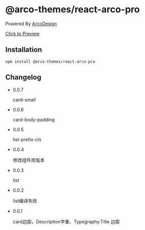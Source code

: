 

# @arco-themes/react-arco-pro

Powered By [ArcoDesign](https://arco.design/)

[Click to Preview](https://arco.design/themes/design/2207)

## Installation

```
npm install @arco-themes/react-arco-pro
```

## Changelog


- 0.0.7

    card-small

    
- 0.0.6

    card-body-padding

    
- 0.0.5

    list-prefix-cls

    
- 0.0.4

    修改组件库版本

    
- 0.0.3

    list

    
- 0.0.2

    list编译失败

    
- 0.0.1

    card边距，Description字重、Typography.Title 边距

    
